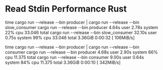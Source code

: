 # Read Stdin Performance Rust

time cargo run --release --bin producer | cargo run --release --bin slow_consumer
cargo run --release --bin producer  4.64s user 2.78s system 22% cpu 33.046 total
cargo run --release --bin slow_consumer  32.10s user 0.75s system 99% cpu 33.046 total
3.36GiB 0:00:32 [ 106MiB/s]

time cargo run --release --bin producer | cargo run --release --bin consumer
cargo run --release --bin producer  4.68s user 2.90s system 66% cpu 11.375 total
cargo run --release --bin consumer  9.00s user 0.64s system 84% cpu 11.375 total
3.36GiB 0:00:10 [ 342MiB/s]
